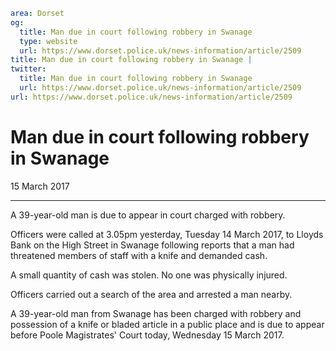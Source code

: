 ```yaml
area: Dorset
og:
  title: Man due in court following robbery in Swanage
  type: website
  url: https://www.dorset.police.uk/news-information/article/2509
title: Man due in court following robbery in Swanage |
twitter:
  title: Man due in court following robbery in Swanage
  url: https://www.dorset.police.uk/news-information/article/2509
url: https://www.dorset.police.uk/news-information/article/2509
```

# Man due in court following robbery in Swanage

15 March 2017

* * *

A 39-year-old man is due to appear in court charged with robbery.

Officers were called at 3.05pm yesterday, Tuesday 14 March 2017, to Lloyds Bank on the High Street in Swanage following reports that a man had threatened members of staff with a knife and demanded cash.

A small quantity of cash was stolen. No one was physically injured.

Officers carried out a search of the area and arrested a man nearby.

A 39-year-old man from Swanage has been charged with robbery and possession of a knife or bladed article in a public place and is due to appear before Poole Magistrates' Court today, Wednesday 15 March 2017.
